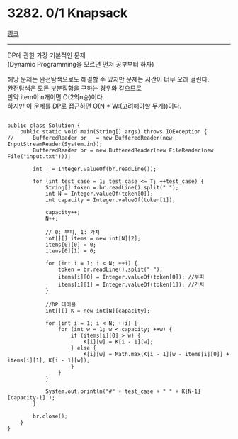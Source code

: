 # 3282. 0/1 Knapsack
[링크](https://www.swexpertacademy.com/main/code/problem/problemDetail.do?contestProbId=AWBJAVpqrzQDFAWr&categoryId=AWBJAVpqrzQDFAWr&categoryType=CODE)
<hr />
DP에 관한 가장 기본적인 문제<br />
(Dynamic Programming을 모르면 먼저 공부부터 하자)<br />

해당 문제는 완전탐색으로도 해결할 수 있지만 문제는 시간이 너무 오래 걸린다.<br />
완전탐색은 모든 부분집합을 구하는 경우와 같으므로<br />
만약 item이 n개이면 O(2의n승)이다.<br/>
하지만 이 문제를 DP로 접근하면 O(N * W:(고려해야할 무게))이다.
<br />

<pre><code>
public class Solution {
	public static void main(String[] args) throws IOException {
//		BufferedReader br 	= new BufferedReader(new InputStreamReader(System.in));
		BufferedReader br = new BufferedReader(new FileReader(new File("input.txt")));

		int T = Integer.valueOf(br.readLine());

		for (int test_case = 1; test_case <= T; ++test_case) {
			String[] token = br.readLine().split(" ");
			int N = Integer.valueOf(token[0]);
			int capacity = Integer.valueOf(token[1]);
			
			capacity++;
			N++;
			
			// 0: 부피, 1: 가치
			int[][] items = new int[N][2];
			items[0][0] = 0; 
			items[0][1] = 0;
			
			for (int i = 1; i < N; ++i) {
				token = br.readLine().split(" ");
				items[i][0] = Integer.valueOf(token[0]); //부피
				items[i][1] = Integer.valueOf(token[1]); //가치
			}
			
			//DP 테이블
			int[][] K = new int[N][capacity];
			
			for (int i = 1; i < N; ++i) {
				for (int w = 1; w < capacity; ++w) {
					if (items[i][0] > w) {
						K[i][w] = K[i - 1][w];
					} else {
						K[i][w] = Math.max(K[i - 1][w - items[i][0]] + items[i][1], K[i - 1][w]);
					}
				}
			}

			System.out.println("#" + test_case + " " + K[N-1][capacity-1] );
		}
		
		br.close();
	}
}
</pre></code>